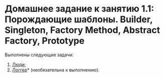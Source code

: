 # Домашнее задание к занятию 1.1: Порождающие шаблоны. Builder, Singleton, Factory Method, Abstract Factory, Prototype

Выполнены следующие задачи:

1. [Люди](./src/main/java/Task1/Main.java);	
2. [Логгер](./src/main/java/Task2/Main.java)* (необязательна к выполнению).